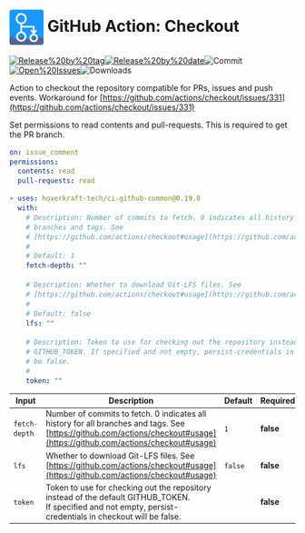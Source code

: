 <!-- start title -->

# <img src=".github/ghadocs/branding.svg" width="60px" align="center" alt="branding<icon:git-branch color:gray-dark>" /> GitHub Action: Checkout

<!-- end title -->
<!--
// jscpd:ignore-start
-->
<!-- markdownlint-disable MD013 -->
<!-- start badges -->

<a href="https%3A%2F%2Fgithub.com%2Fhoverkraft-tech%2Fci-github-common%2Freleases%2Flatest"><img src="https://img.shields.io/github/v/release/hoverkraft-tech/ci-github-common?display_name=tag&sort=semver&logo=github&style=flat-square" alt="Release%20by%20tag" /></a><a href="https%3A%2F%2Fgithub.com%2Fhoverkraft-tech%2Fci-github-common%2Freleases%2Flatest"><img src="https://img.shields.io/github/release-date/hoverkraft-tech/ci-github-common?display_name=tag&sort=semver&logo=github&style=flat-square" alt="Release%20by%20date" /></a><img src="https://img.shields.io/github/last-commit/hoverkraft-tech/ci-github-common?logo=github&style=flat-square" alt="Commit" /><a href="https%3A%2F%2Fgithub.com%2Fhoverkraft-tech%2Fci-github-common%2Fissues"><img src="https://img.shields.io/github/issues/hoverkraft-tech/ci-github-common?logo=github&style=flat-square" alt="Open%20Issues" /></a><img src="https://img.shields.io/github/downloads/hoverkraft-tech/ci-github-common/total?logo=github&style=flat-square" alt="Downloads" />

<!-- end badges -->
<!-- markdownlint-enable MD013 -->
<!--
// jscpd:ignore-end
-->
<!-- start description -->

Action to checkout the repository compatible for PRs, issues and push events. Workaround for [https://github.com/actions/checkout/issues/331](https://github.com/actions/checkout/issues/331)

<!-- end description -->
<!-- start contents -->
<!-- end contents -->

Set permissions to read contents and pull-requests. This is required to get the PR branch.

```yaml
on: issue_comment
permissions:
  contents: read
  pull-requests: read
```

<!-- start usage -->

```yaml
- uses: hoverkraft-tech/ci-github-common@0.19.0
  with:
    # Description: Number of commits to fetch. 0 indicates all history for all
    # branches and tags. See
    # [https://github.com/actions/checkout#usage](https://github.com/actions/checkout#usage)
    #
    # Default: 1
    fetch-depth: ""

    # Description: Whether to download Git-LFS files. See
    # [https://github.com/actions/checkout#usage](https://github.com/actions/checkout#usage)
    #
    # Default: false
    lfs: ""

    # Description: Token to use for checking out the repository instead of the default
    # GITHUB_TOKEN. If specified and not empty, persist-credentials in checkout will
    # be false.
    #
    token: ""
```

<!-- end usage -->
<!-- start inputs -->

| **Input**                | **Description**                                                                                                                                                           | **Default**        | **Required** |
| ------------------------ | ------------------------------------------------------------------------------------------------------------------------------------------------------------------------- | ------------------ | ------------ |
| <code>fetch-depth</code> | Number of commits to fetch. 0 indicates all history for all branches and tags. See [https://github.com/actions/checkout#usage](https://github.com/actions/checkout#usage) | <code>1</code>     | **false**    |
| <code>lfs</code>         | Whether to download Git-LFS files. See [https://github.com/actions/checkout#usage](https://github.com/actions/checkout#usage)                                             | <code>false</code> | **false**    |
| <code>token</code>       | Token to use for checking out the repository instead of the default GITHUB_TOKEN.<br />If specified and not empty, persist-credentials in checkout will be false.         |                    | **false**    |

<!-- end inputs -->
<!-- start outputs -->
<!-- end outputs -->
<!-- start [.github/ghadocs/examples/] -->
<!-- end [.github/ghadocs/examples/] -->
